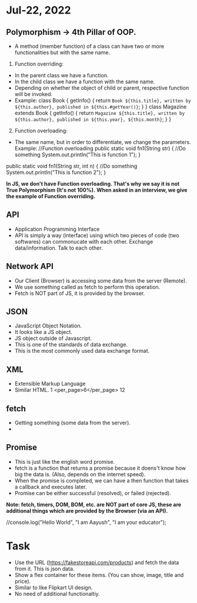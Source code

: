 # Jul-22, 2022

## Polymorphism -> 4th Pillar of OOP.
- A method (member function) of a class can have two or more functionalities but with the same name.
1. Function overriding:
- In the parent class we have a function.
- In the child class we have a function with the same name.
- Depending on whether the object of child or parent, respective function will be invoked.
- Example:
class Book {
  getInfo() {
    return `Book ${this.title}, written by ${this.author}, published in ${this.#getYear()}`;
  }
}
class Magazine extends Book {
  getInfo() {
    return `Magazine ${this.title}, written by ${this.author}, published in ${this.year}, ${this.month}`;
  }
}

2. Function overloading:
- The same name, but in order to differentiate, we change the parameters. Example:
//Function overloading
public static void fn1(String str) {
    //Do something
    System.out.println("This is function 1");
}

public static void fn1(String str, int n) {
    //Do something
    System.out.println("This is function 2");
}

**In JS, we don't have Function overloading. That's why we say it is not True Polymorphism (It's not 100%).**
**When asked in an interview, we give the example of Function overriding.**


## API
- Application Programming Interface
- API is simply a way (interface) using which two pieces of code (two softwares) can commonucate with each other. Exchange data/information. Talk to each other. 

## Network API
- Our Client (Browser) is accessing some data from the server (Remote).
- We use something called as fetch to perform this operation.
- Fetch is NOT part of JS, it is provided by the browser.

## JSON
- JavaScript Object Notation.
- It looks like a JS object.
- JS object outside of Javascript.
- This is one of the standards of data exchange.
- This is the most commonly used data exchange format.


## XML
- Extensible Markup Language
- Similar HTML.
<page>1</page>
<per_page>6</per_page>
<total>12</total>

## fetch
- Getting something (some data from the server).
- 

## Promise
- This is just like the english word promise.
- fetch is a function that returns a promise because it doens't know how big the data is. (Also, depends on the internet speed).
- When the promise is completed, we can have a then function that takes a callback and executes later.
- Promise can be either successful (resolved), or failed (rejected).

**Note: fetch, timers, DOM, BOM, etc. are NOT part of core JS, these are additional things which are provided by the Browser (via an API).**



//console.log("Hello World", "I am Aayush", "I am your educator");


# Task
- Use the URL (https://fakestoreapi.com/products) and fetch the data from it. This is json data.
- Show a flex container for these items. (You can show, image, title and price).
- Similar to like Flipkart UI design.
- No need of additional functionaltiy. 